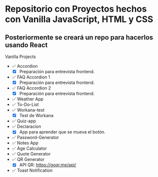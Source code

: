 # Repositorio con Proyectos hechos con Vanilla JavaScript, HTML y CSS
## Posteriormente se creará un repo para hacerlos usando React

Vanilla Projects

- ✅ Accordion
  - [x] Preparación para entrevista frontend.
- ✅ FAQ Accordion 1
  - [x] Preparación para entrevista frontend.
- ✅ FAQ Accordion 2
  - [x] Preparación para entrevista frontend.
- ✅ Weather App
- ✅ To-Do-List
- ✅ Workana-test
  - [x] Test de Workana
- ✅ Quiz-app
- ✅ Declaracion
  - [x] App para aprender que se mueva el botón.
- ✅ Password-Generator
- ✅ Notes App
- ✅ Age Calculator
- ✅ Quote Generator
- ✅ QR Generator
  - [x] API QR: https://goqr.me/api/
- ✅ Toast Notification
